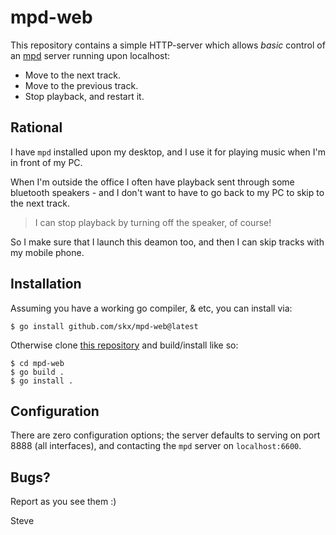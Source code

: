 # mpd-web

This repository contains a simple HTTP-server which allows *basic* control of an [mpd](https://www.musicpd.org/) server running upon localhost:

* Move to the next track.
* Move to the previous track.
* Stop playback, and restart it.



## Rational

I have `mpd` installed upon my desktop, and I use it for playing music when I'm in front of my PC.

When I'm outside the office I often have playback sent through some bluetooth speakers - and I don't want to have to go back to my PC to skip to the next track.

> I can stop playback by turning off the speaker, of course!

So I make sure that I launch this deamon too, and then I can skip tracks with my mobile phone.



## Installation

Assuming you have a working go compiler, & etc, you can install via:

    $ go install github.com/skx/mpd-web@latest

Otherwise clone [this repository](https://github.com/skx/mpd-web) and build/install like so:

    $ cd mpd-web
    $ go build .
    $ go install .



## Configuration

There are zero configuration options; the server defaults to serving on port 8888 (all interfaces), and contacting the `mpd` server on `localhost:6600`.



## Bugs?

Report as you see them :)



Steve

